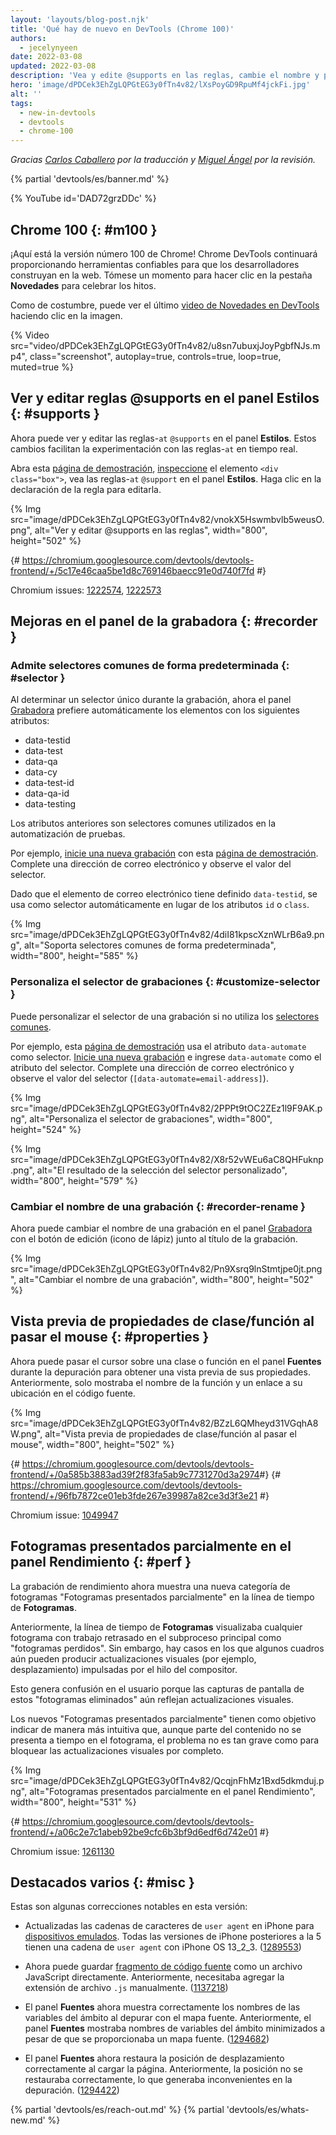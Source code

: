 ```yaml
---
layout: 'layouts/blog-post.njk'
title: 'Qué hay de nuevo en DevTools (Chrome 100)'
authors:
  - jecelynyeen
date: 2022-03-08
updated: 2022-03-08
description: 'Vea y edite @supports en las reglas, cambie el nombre y personalice el selector de grabación, y más.'
hero: 'image/dPDCek3EhZgLQPGtEG3y0fTn4v82/lXsPoyGD9RpuMf4jckFi.jpg'
alt: ''
tags:
  - new-in-devtools
  - devtools
  - chrome-100
---
```


_Gracias [Carlos Caballero](https://carloscaballero.io) por la traducción y [Miguel Ángel](https://midu.dev) por la revisión._

{% partial 'devtools/es/banner.md' %}

{% YouTube id='DAD72grzDDc' %}

<!-- start: translation instructions -->
<!-- 1. Remove the "draft: true" tag above when submitting PR -->
<!-- 2. Provide translations under each of the English commented original content -->
<!-- 3. Translate the "description" tag above -->
<!-- 4. Translate all the <img> alt text -->
<!-- 5. Update the whats-new.md file -->
<!-- end: translation instructions -->

<!-- ## Chrome 100  {: #m100 } -->
## Chrome 100  {: #m100 }

<!-- Here's to the 100th Chrome version! Chrome DevTools will continue to provide reliable tools for developers to build on the web. Take a moment to click around in the **What's New** tab to celebrate the milestones. -->

¡Aquí está la versión número 100 de Chrome! Chrome DevTools continuará proporcionando herramientas confiables para que los desarrolladores construyan en la web. Tómese un momento para hacer clic en la pestaña **Novedades** para celebrar los hitos.

<!-- As usual, you can watch the latest [What's New in DevTools video](https://goo.gle/devtools-youtube) by clicking on the image. -->

Como de costumbre, puede ver el último [video de Novedades en DevTools](https://goo.gle/devtools-youtube) haciendo clic en la imagen.

{% Video src="video/dPDCek3EhZgLQPGtEG3y0fTn4v82/u8sn7ubuxjJoyPgbfNJs.mp4", class="screenshot", autoplay=true, controls=true, loop=true, muted=true %}


<!-- ## View and edit @supports at rules in the Styles pane {: #supports } -->

## Ver y editar reglas @supports en el panel Estilos {: #supports }


<!-- You can now view and edit the CSS `@supports` at-rules in the **Styles** pane. These changes make it easier to experiment with the at-rules in real time. -->

Ahora puede ver y editar las reglas-`at` `@supports` en el panel **Estilos**. Estos cambios facilitan la experimentación con las reglas-`at` en tiempo real.

<!-- Open this [demo page](https://jec.fyi/demo/at-support), [inspect](/docs/devtools/dom/#inspect) the `<div class="box">` element, view the `@supports` at-rules in the **Styles** pane. Click on the rule's declaration to edit it.  -->

Abra esta [página de demostración](https://jec.fyi/demo/at-support), [inspeccione](/docs/devtools/dom/#inspect) el elemento `<div class="box">`, vea las reglas-`at` `@support` en el panel **Estilos**. Haga clic en la declaración de la regla para editarla.

{% Img src="image/dPDCek3EhZgLQPGtEG3y0fTn4v82/vnokX5Hswmbvlb5weusO.png", alt="Ver y editar @supports en las reglas", width="800", height="502" %}

{# https://chromium.googlesource.com/devtools/devtools-frontend/+/5c17e46caa5be1d8c769146baecc91e0d740f7fd #}

Chromium issues: [1222574](https://crbug.com/1222574), [1222573](https://crbug.com/1222573)


<!-- ## Recorder panel improvements {: #recorder } -->
## Mejoras en el panel de la grabadora {: #recorder }

<!-- ### Support common selectors by default {: #selector } -->

### Admite selectores comunes de forma predeterminada {: #selector }

<!-- When determining an unique selector during recording, the [Recorder](/docs/devtools/recorder/) panel now automatically prefers elements with the following attributes: -->

Al determinar un selector único durante la grabación, ahora el panel [Grabadora](/docs/devtools/recorder/) prefiere automáticamente los elementos con los siguientes atributos:

- data-testid
- data-test
- data-qa
- data-cy
- data-test-id
- data-qa-id
- data-testing

<!-- The attributes above are common selectors used in test automation.  -->

Los atributos anteriores son selectores comunes utilizados en la automatización de pruebas.

<!-- For example, [start a new recording](/docs/devtools/recorder/#record) with this [demo page](https://jec.fyi/demo/recorder). Fill in an email address and observe the selector value. -->

Por ejemplo, [inicie una nueva grabación](/docs/devtools/recorder/#record) con esta [página de demostración](https://jec.fyi/demo/recorder). Complete una dirección de correo electrónico y observe el valor del selector.


<!-- Since the email element has `data-testid` defined, it's used as the selector automatically instead of the `id` or `class` attributes. -->

Dado que el elemento de correo electrónico tiene definido `data-testid`, se usa como selector automáticamente en lugar de los atributos `id` o `class`.

{% Img src="image/dPDCek3EhZgLQPGtEG3y0fTn4v82/4diI81kpscXznWLrB6a9.png", alt="Soporta selectores comunes de forma predeterminada", width="800", height="585" %}


<!-- ### Customize the recording's selector {: #customize-selector } -->

### Personaliza el selector de grabaciones {: #customize-selector }


<!-- You can customize the selector of a recording if you are not using the [common selectors](/docs/devtools/recorder/#selector). -->

Puede personalizar el selector de una grabación si no utiliza los [selectores comunes](/docs/devtools/recorder/#selector).


<!-- For example, this [demo page](https://jec.fyi/demo/recorder) uses the `data-automate` attribute as the selector. [Start a new recording](/docs/devtools/recorder/#record) and enter the `data-automate` as the selector attribute. Fill in an email address and observe the selector value (`[data-automate=email-address]`). -->

Por ejemplo, esta [página de demostración](https://jec.fyi/demo/recorder) usa el atributo `data-automate` como selector. [Inicie una nueva grabación](/docs/devtools/recorder/#record) e ingrese `data-automate` como el atributo del selector. Complete una dirección de correo electrónico y observe el valor del selector (`[data-automate=email-address]`).

{% Img src="image/dPDCek3EhZgLQPGtEG3y0fTn4v82/2PPPt9tOC2ZEz1l9F9AK.png", alt="Personaliza el selector de grabaciones", width="800", height="524" %}

{% Img src="image/dPDCek3EhZgLQPGtEG3y0fTn4v82/X8r52vWEu6aC8QHFuknp.png", alt="El resultado de la selección del selector personalizado", width="800", height="579" %}


<!-- ### Rename a recording {: #recorder-rename } -->

### Cambiar el nombre de una grabación {: #recorder-rename }


<!-- You can now rename a recording in the [Recorder](/docs/devtools/recorder/) panel with the edit button (pencil icon) next to the recording's title. -->

Ahora puede cambiar el nombre de una grabación en el panel [Grabadora](/docs/devtools/recorder/) con el botón de edición (icono de lápiz) junto al título de la grabación.

{% Img src="image/dPDCek3EhZgLQPGtEG3y0fTn4v82/Pn9Xsrq9lnStmtjpe0jt.png", alt="Cambiar el nombre de una grabación", width="800", height="502" %}


<!-- ## Preview class/function properties on hover {: #properties } -->

## Vista previa de propiedades de clase/función al pasar el mouse {: #properties }

<!-- You can now hover over a class or function in the **Sources** panel during debugging to preview its properties. Previously, it only showed the function name and a link to its location in the source code. -->

Ahora puede pasar el cursor sobre una clase o función en el panel **Fuentes** durante la depuración para obtener una vista previa de sus propiedades. Anteriormente, solo mostraba el nombre de la función y un enlace a su ubicación en el código fuente.

{% Img src="image/dPDCek3EhZgLQPGtEG3y0fTn4v82/BZzL6QMheyd31VGqhA8W.png", alt="Vista previa de propiedades de clase/función al pasar el mouse", width="800", height="502" %}

{# https://chromium.googlesource.com/devtools/devtools-frontend/+/0a585b3883ad39f2f83fa5ab9c7731270d3a2974 ​#}
{# https://chromium.googlesource.com/devtools/devtools-frontend/+/96fb7872ce01eb3fde267e39987a82ce3d3f3e21 #}

Chromium issue: [1049947](https://crbug.com/1049947)


<!-- ## Partially presented frames in the Performance panel {: #perf } -->

## Fotogramas presentados parcialmente en el panel Rendimiento {: #perf }


<!-- Performance recording now displays a new frame category "Partially presented frames" in the **Frames** timeline.  -->

La grabación de rendimiento ahora muestra una nueva categoría de fotogramas "Fotogramas presentados parcialmente" en la línea de tiempo de **Fotogramas**.

<!-- Previously, the **Frames** timeline visualizes any frames with delayed main-thread work as "dropped frames". However, there are cases where some frames may still produce visual updates (e.g. scrolling) driven by the compositor thread. -->

Anteriormente, la línea de tiempo de **Fotogramas** visualizaba cualquier fotograma con trabajo retrasado en el subproceso principal como "fotogramas perdidos". Sin embargo, hay casos en los que algunos cuadros aún pueden producir actualizaciones visuales (por ejemplo, desplazamiento) impulsadas por el hilo del compositor.

<!-- This leads to user confusion because the screenshots of these "Dropped frames" are still reflecting visual updates.  -->

Esto genera confusión en el usuario porque las capturas de pantalla de estos "fotogramas eliminados" aún reflejan actualizaciones visuales.

<!-- The new "Partially presented frames" aims to indicate more intuitively that although some content is not presented timely in the frame, but the issue is not so severe as to block visual updates altogether. -->

Los nuevos "Fotogramas presentados parcialmente" tienen como objetivo indicar de manera más intuitiva que, aunque parte del contenido no se presenta a tiempo en el fotograma, el problema no es tan grave como para bloquear las actualizaciones visuales por completo.

{% Img src="image/dPDCek3EhZgLQPGtEG3y0fTn4v82/QcqjnFhMz1Bxd5dkmduj.png", alt="Fotogramas presentados parcialmente en el panel Rendimiento", width="800", height="531" %}

{# https://chromium.googlesource.com/devtools/devtools-frontend/+/a06c2e7c1abeb92be9cfc6b3bf9d6edf6d742e01 #}

Chromium issue: [1261130](https://crbug.com/1261130)

<!-- ## Miscellaneous highlights {: #misc } -->

## Destacados varios {: #misc }

<!-- These are some noteworthy fixes in this release: -->

Estas son algunas correcciones notables en esta versión:

<!-- - Updated iPhone user agent strings for [emulated devices](/docs/devtools/device-mode/#device). All iPhone versions after 5 have a user-agent string with iPhone OS 13_2_3. ([1289553](https://crbug.com/1289553)) -->

 - Actualizadas las cadenas de caracteres de `user agent` en iPhone para [dispositivos emulados](/docs/devtools/device-mode/#device). Todas las versiones de iPhone posteriores a la 5 tienen una cadena de `user agent` con iPhone OS 13_2_3. ([1289553](https://crbug.com/1289553))

<!-- - You can now save [snippet](/docs/devtools/javascript/snippets/) as a JavaScript file directly. Previously, you needed to append `.js` file extension manually. ([1137218](https://crbug.com/1137218)) -->

- Ahora puede guardar [fragmento de código fuente](/docs/devtools/javascript/snippets/) como un archivo JavaScript directamente. Anteriormente, necesitaba agregar la extensión de archivo `.js` manualmente. ([1137218](https://crbug.com/1137218))


<!-- - The **Sources** panel now correctly displays scope variable names when debugging with sourcemap. Previously, the **Sources** panel displays minified scope variable names despite sourcemap being provided. ([1294682](https://crbug.com/1294682))  -->

- El panel **Fuentes** ahora muestra correctamente los nombres de las variables del ámbito al depurar con el mapa fuente. Anteriormente, el panel **Fuentes** mostraba nombres de variables del ámbito minimizados a pesar de que se proporcionaba un mapa fuente. ([1294682](https://crbug.com/1294682))

<!-- - The **Sources** panel now restores scroll position correctly on page load. Previously, the position was not restored correctly causing inconvenience in debugging. ([1294422](https://crbug.com/1294422))  -->

- El panel **Fuentes** ahora restaura la posición de desplazamiento correctamente al cargar la página. Anteriormente, la posición no se restauraba correctamente, lo que generaba inconvenientes en la depuración. ([1294422](https://crbug.com/1294422))

{% partial 'devtools/es/reach-out.md' %}
{% partial 'devtools/es/whats-new.md' %}
